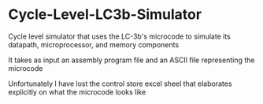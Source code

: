 # Cycle-Level-LC3b-Simulator
Cycle level simulator that uses the LC-3b's microcode to simulate its datapath, microprocessor, and memory components

It takes as input an assembly program file and an ASCII file representing the microcode

Unfortunately I have lost the control store excel sheel that elaborates explicitly on what the microcode looks like
